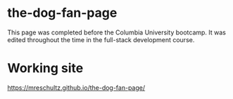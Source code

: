 # the-dog-fan-page

This page was completed before the Columbia University bootcamp.
It was edited throughout the time in the full-stack development course.

# Working site

 https://mreschultz.github.io/the-dog-fan-page/
